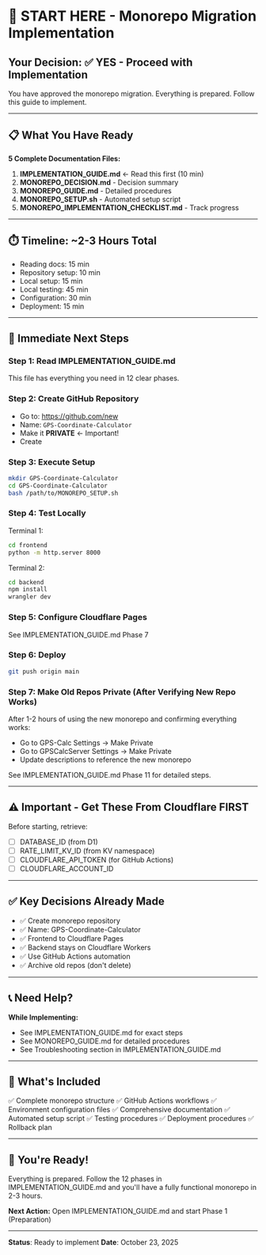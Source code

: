 # 🚀 START HERE - Monorepo Migration Implementation

## Your Decision: ✅ YES - Proceed with Implementation

You have approved the monorepo migration. Everything is prepared. Follow this guide to implement.

---

## 📋 What You Have Ready

**5 Complete Documentation Files:**

1. **IMPLEMENTATION_GUIDE.md** ← Read this first (10 min)
2. **MONOREPO_DECISION.md** - Decision summary
3. **MONOREPO_GUIDE.md** - Detailed procedures
4. **MONOREPO_SETUP.sh** - Automated setup script
5. **MONOREPO_IMPLEMENTATION_CHECKLIST.md** - Track progress

---

## ⏱️ Timeline: ~2-3 Hours Total

- Reading docs: 15 min
- Repository setup: 10 min
- Local setup: 15 min
- Local testing: 45 min
- Configuration: 30 min
- Deployment: 15 min

---

## 🎯 Immediate Next Steps

### Step 1: Read IMPLEMENTATION_GUIDE.md
This file has everything you need in 12 clear phases.

### Step 2: Create GitHub Repository
- Go to: https://github.com/new
- Name: `GPS-Coordinate-Calculator`
- Make it **PRIVATE** ← Important!
- Create

### Step 3: Execute Setup
```bash
mkdir GPS-Coordinate-Calculator
cd GPS-Coordinate-Calculator
bash /path/to/MONOREPO_SETUP.sh
```

### Step 4: Test Locally
Terminal 1:
```bash
cd frontend
python -m http.server 8000
```

Terminal 2:
```bash
cd backend
npm install
wrangler dev
```

### Step 5: Configure Cloudflare Pages
See IMPLEMENTATION_GUIDE.md Phase 7

### Step 6: Deploy
```bash
git push origin main
```

### Step 7: Make Old Repos Private (After Verifying New Repo Works)
After 1-2 hours of using the new monorepo and confirming everything works:
- Go to GPS-Calc Settings → Make Private
- Go to GPSCalcServer Settings → Make Private
- Update descriptions to reference the new monorepo

See IMPLEMENTATION_GUIDE.md Phase 11 for detailed steps.

---

## ⚠️ Important - Get These From Cloudflare FIRST

Before starting, retrieve:
- [ ] DATABASE_ID (from D1)
- [ ] RATE_LIMIT_KV_ID (from KV namespace)
- [ ] CLOUDFLARE_API_TOKEN (for GitHub Actions)
- [ ] CLOUDFLARE_ACCOUNT_ID

---

## ✅ Key Decisions Already Made

- ✅ Create monorepo repository
- ✅ Name: GPS-Coordinate-Calculator
- ✅ Frontend to Cloudflare Pages
- ✅ Backend stays on Cloudflare Workers
- ✅ Use GitHub Actions automation
- ✅ Archive old repos (don't delete)

---

## 📞 Need Help?

**While Implementing:**
- See IMPLEMENTATION_GUIDE.md for exact steps
- See MONOREPO_GUIDE.md for detailed procedures
- See Troubleshooting section in IMPLEMENTATION_GUIDE.md

---

## 🎉 What's Included

✅ Complete monorepo structure
✅ GitHub Actions workflows
✅ Environment configuration files
✅ Comprehensive documentation
✅ Automated setup script
✅ Testing procedures
✅ Deployment procedures
✅ Rollback plan

---

## 🚀 You're Ready!

Everything is prepared. Follow the 12 phases in IMPLEMENTATION_GUIDE.md and you'll have a fully functional monorepo in 2-3 hours.

**Next Action:** Open IMPLEMENTATION_GUIDE.md and start Phase 1 (Preparation)

---

**Status**: Ready to implement
**Date**: October 23, 2025
